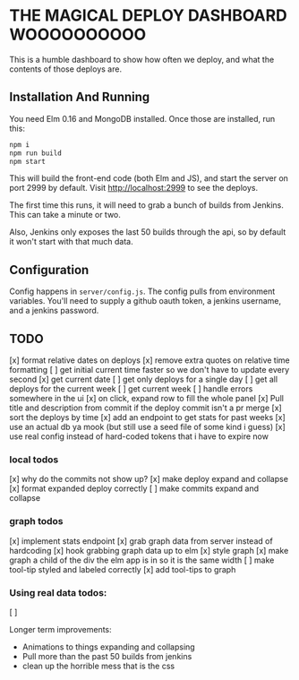 # THE MAGICAL DEPLOY DASHBOARD WOOOOOOOOOO

This is a humble dashboard to show how often we deploy, and what the contents
of those deploys are.

## Installation And Running

You need Elm 0.16 and MongoDB installed. Once those are installed, run this:

```bash
npm i
npm run build
npm start
```

This will build the front-end code (both Elm and JS), and start the server on
port 2999 by default. Visit [http://localhost:2999](http://localhost:2999) to
see the deploys.


The first time this runs, it will need to grab a bunch of builds from Jenkins.
This can take a minute or two.

Also, Jenkins only exposes the last 50 builds through the api, so by default it
won't start with that much data.


## Configuration

Config happens in `server/config.js`. The config pulls from environment
variables. You'll need to supply a github oauth token, a jenkins username, and
a jenkins password.

## TODO

[x] format relative dates on deploys
[x] remove extra quotes on relative time formatting
[ ] get initial current time faster so we don't have to update every second
[x] get current date
[ ] get only deploys for a single day
[ ] get all deploys for the current week
[ ] get current week
[ ] handle errors somewhere in the ui
[x] on click, expand row to fill the whole panel
[x] Pull title and description from commit if the deploy commit isn't a pr merge
[x] sort the deploys by time
[x] add an endpoint to get stats for past weeks
[x] use an actual db ya mook (but still use a seed file of some kind i guess)
[x] use real config instead of hard-coded tokens that i have to expire now


### local todos

[x] why do the commits not show up?
[x] make deploy expand and collapse
[x] format expanded deploy correctly
[ ] make commits expand and collapse


### graph todos
[x] implement stats endpoint
[x] grab graph data from server instead of hardcoding
[x] hook grabbing graph data up to elm
[x] style graph
[x] make graph a child of the div the elm app is in so it is the same width
[ ] make tool-tip styled and labeled correctly
[x] add tool-tips to graph

### Using real data todos:

[ ]


Longer term improvements:

* Animations to things expanding and collapsing
* Pull more than the past 50 builds from jenkins
* clean up the horrible mess that is the css
